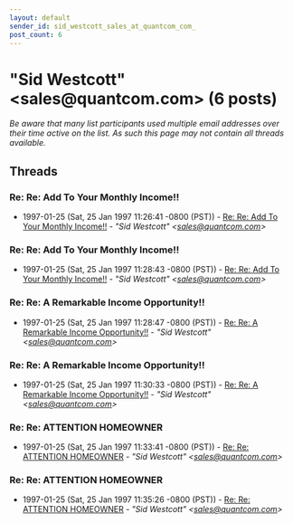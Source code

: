 ```yaml
---
layout: default
sender_id: sid_westcott_sales_at_quantcom_com_
post_count: 6
---
```


# "Sid Westcott" <sales<span>@</span>quantcom.com> (6 posts)

_Be aware that many list participants used multiple email addresses over their time active on the list. As such this page may not contain all threads available._

## Threads

### Re: Re: Add To Your Monthly Income!!
+ 1997-01-25 (Sat, 25 Jan 1997 11:26:41 -0800 (PST)) - [Re: Re: Add To Your Monthly Income!!](/archive/1997/01/2e9c54e660f6514a717107d94e6f48ba9e7525855c951efc9ca72f096ac5813b) - _"Sid Westcott" \<sales@quantcom.com\>_

### Re: Re: Add To Your Monthly Income!!
+ 1997-01-25 (Sat, 25 Jan 1997 11:28:43 -0800 (PST)) - [Re: Re: Add To Your Monthly Income!!](/archive/1997/01/59da9e1067fb0630ff2110c572b67c8978eb6b3b0b68680f1f54211a41e07f04) - _"Sid Westcott" \<sales@quantcom.com\>_

### Re: Re: A Remarkable Income Opportunity!!
+ 1997-01-25 (Sat, 25 Jan 1997 11:28:47 -0800 (PST)) - [Re: Re: A Remarkable Income Opportunity!!](/archive/1997/01/04e15c29208d9c0ac77ab4ca592c84c802bc9d1e2d2c8e4fccc468b10aaa0970) - _"Sid Westcott" \<sales@quantcom.com\>_

### Re: Re: A Remarkable Income Opportunity!!
+ 1997-01-25 (Sat, 25 Jan 1997 11:30:33 -0800 (PST)) - [Re: Re: A Remarkable Income Opportunity!!](/archive/1997/01/292bb82a5f875c76e2a2f23117396a7dfdcda639f68a288762cb5932c08d4b40) - _"Sid Westcott" \<sales@quantcom.com\>_

### Re: Re: ATTENTION HOMEOWNER
+ 1997-01-25 (Sat, 25 Jan 1997 11:33:41 -0800 (PST)) - [Re: Re: ATTENTION HOMEOWNER](/archive/1997/01/83f8b5668f316d2e011ab804e5c1ec4537f4cd60875df76fe9a63be85b8e299c) - _"Sid Westcott" \<sales@quantcom.com\>_

### Re: Re: ATTENTION HOMEOWNER
+ 1997-01-25 (Sat, 25 Jan 1997 11:35:26 -0800 (PST)) - [Re: Re: ATTENTION HOMEOWNER](/archive/1997/01/cc6eeb4e8d0b0a794c59ad1b15c144953488459813bcb61e9c62e53f2b268db6) - _"Sid Westcott" \<sales@quantcom.com\>_

